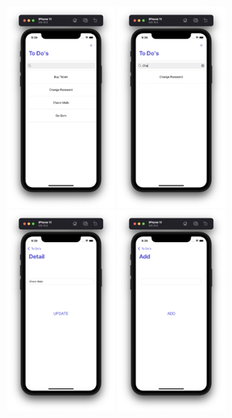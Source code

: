 <img src="./images/main.png" height=400>
<img src="./images/search.png" height=400>
<img src="./images/detail.png" height=400>
<img src="./images/add.png" height=400>


